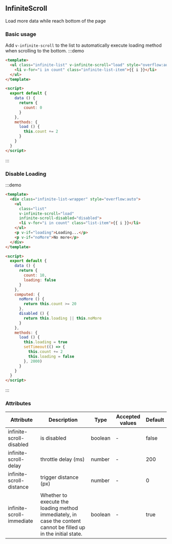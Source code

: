 ## InfiniteScroll

Load more data while reach bottom of the page

### Basic usage
Add `v-infinite-scroll` to the list to automatically execute loading method when scrolling to the bottom.
:::demo
```html
<template>
  <ul class="infinite-list" v-infinite-scroll="load" style="overflow:auto">
    <li v-for="i in count" class="infinite-list-item">{{ i }}</li>
  </ul>
</template>

<script>
  export default {
    data () {
      return {
        count: 0
      }
    },
    methods: {
      load () {
        this.count += 2
      }
    }
  }
</script>
```
:::

### Disable Loading

:::demo
```html
<template>
  <div class="infinite-list-wrapper" style="overflow:auto">
    <ul
      class="list"
      v-infinite-scroll="load"
      infinite-scroll-disabled="disabled">
      <li v-for="i in count" class="list-item">{{ i }}</li>
    </ul>
    <p v-if="loading">Loading...</p>
    <p v-if="noMore">No more</p>
  </div>
</template>

<script>
  export default {
    data () {
      return {
        count: 10,
        loading: false
      }
    },
    computed: {
      noMore () {
        return this.count >= 20
      },
      disabled () {
        return this.loading || this.noMore
      }
    },
    methods: {
      load () {
        this.loading = true
        setTimeout(() => {
          this.count += 2
          this.loading = false
        }, 2000)
      }
    }
  }
</script>
```
:::


### Attributes

| Attribute | Description | Type  | Accepted values | Default   |
| -------------- | ------------------------------ | --------- | ------------------------------------ | ------- |
| infinite-scroll-disabled | is disabled           | boolean      | - |false |
| infinite-scroll-delay   | throttle delay (ms)   | number       |   - |200   |
| infinite-scroll-distance| trigger distance (px) | number   |- |0 |
| infinite-scroll-immediate |Whether to execute the loading method immediately, in case the content cannot be filled up in the initial state. | boolean | - |true |
